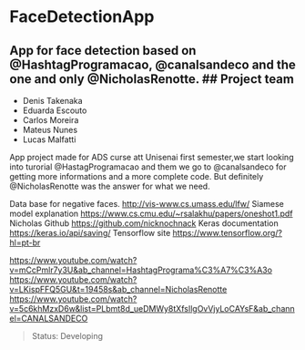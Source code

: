 # FaceDetectionApp
## App for face detection based on @HashtagProgramacao, @canalsandeco and the one and only @NicholasRenotte. ## Project team
 * Denis Takenaka
 * Eduarda Escouto
 * Carlos Moreira
 * Mateus Nunes
 * Lucas Malfatti


  App project made for ADS curse att Unisenai first semester,we start looking into turorial  @HastagProgramacao and them we go to @canalsandeco for getting more informations and a more complete code. But definitely @NicholasRenotte was the answer for what we need. 

 

Data base for negative faces.  http://vis-www.cs.umass.edu/lfw/ 
Siamese model explanation https://www.cs.cmu.edu/~rsalakhu/papers/oneshot1.pdf
Nicholas Github https://github.com/nicknochnack
Keras documentation https://keras.io/api/saving/
Tensorflow site https://www.tensorflow.org/?hl=pt-br
  
https://www.youtube.com/watch?v=mCcPmlr7y3U&ab_channel=HashtagPrograma%C3%A7%C3%A3o 
https://www.youtube.com/watch?v=LKispFFQ5GU&t=19458s&ab_channel=NicholasRenotte
https://www.youtube.com/watch?v=5c6khMzxD6w&list=PLbmt8d_ueDMWy8tXfsIlgOvVjyLoCAYsF&ab_channel=CANALSANDECO
 > Status: Developing